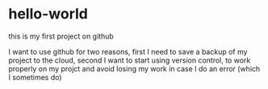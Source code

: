 # hello-world
this is my first project on github

I want to use github for two reasons, first I need to save a backup of my project to the cloud, second I want to start using version control, to work properly on my projct and avoid losing my work in case I do an error (which I sometimes do)
